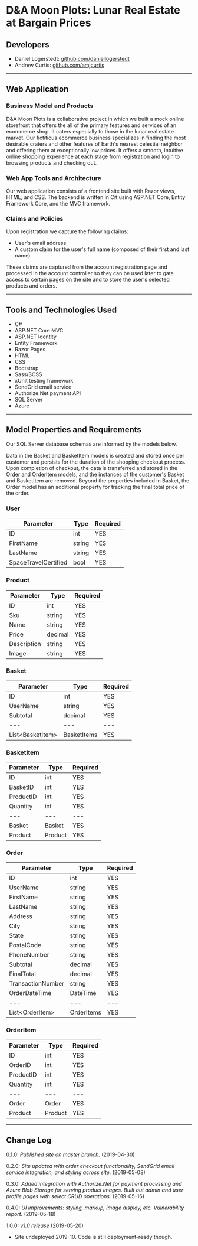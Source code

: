 # D&A Moon Plots: Lunar Real Estate at Bargain Prices

## Developers

* Daniel Logerstedt: [github.com/daniellogerstedt](https://github.com/daniellogerstedt)
* Andrew Curtis: [github.com/amjcurtis](https://github.com/amjcurtis)

---------------------------------
## Web Application

### Business Model and Products

D&A Moon Plots is a collaborative project in which we built a mock online storefront
that offers the all of the primary features and services of an ecommerce shop.
It caters especially to those in the lunar real estate market. 
Our fictitious ecommerce business specializes in finding the most desirable craters
and other features of Earth's nearest celestial neighbor and offering them at
exceptionally low prices. It offers a smooth, intuitive online shopping experience
at each stage from registration and login to browsing products and checking out. 

### Web App Tools and Architecture

Our web application consists of a frontend site built with Razor views, HTML, and CSS. The backend is written in C# using ASP.NET Core, Entity Framework Core,
and the MVC framework. 

### Claims and Policies

Upon registration we capture the following claims: 

* User's email address
* A custom claim for the user's full name (composed of their first and last name)

These claims are captured from the account registration page and processed in the account
controller so they can be used later to gate access to certain pages on the site and to
store the user's selected products and orders. 

---------------------------------

## Tools and Technologies Used

- C#
- ASP.NET Core MVC
- ASP.NET Identity
- Entity Framework
- Razor Pages
- HTML
- CSS
- Bootstrap
- Sass/SCSS
- xUnit testing framework
- SendGrid email service
- Authorize.Net payment API
- SQL Server
- Azure

---------------------------

## Model Properties and Requirements

Our SQL Server database schemas are informed by the models below. 

Data in the Basket and BasketItem models is created
and stored once per customer and persists for the duration
of the shopping checkout process. Upon completion of checkout,
the data is transferred and stored in the Order and OrderItem models,
and the instances of the customer's Basket and BasketItem are removed.
Beyond the properties included in Basket, the Order model has an additional
property for tracking the final total price of the order.

### User

| Parameter | Type | Required |
| --- | --- | --- |
| ID  | int | YES |
| FirstName | string | YES |
| LastName | string | YES |
| SpaceTravelCertified | bool | YES |

### Product

| Parameter | Type | Required |
| --- | --- | --- |
| ID  | int | YES |
| Sku | string | YES |
| Name | string | YES |
| Price | decimal | YES |
| Description | string | YES |
| Image | string | YES |

### Basket

| Parameter | Type | Required |
| --- | --- | --- |
| ID  | int | YES |
| UserName | string | YES |
| Subtotal | decimal | YES |
| --- | --- | --- |
| List\<BasketItem\> | BasketItems | YES | 

### BasketItem

| Parameter | Type | Required |
| --- | --- | --- |
| ID  | int | YES |
| BasketID | int | YES |
| ProductID | int | YES |
| Quantity | int | YES |
| --- | --- | --- |
| Basket | Basket | YES | 
| Product | Product | YES |

### Order

| Parameter | Type | Required |
| --- | --- | --- |
| ID  | int | YES |
| UserName | string | YES |
| FirstName | string | YES |
| LastName | string |  YES |
| Address | string | YES |
| City | string | YES |
| State | string | YES |
| PostalCode | string | YES |
| PhoneNumber | string | YES |
| Subtotal | decimal | YES |
| FinalTotal | decimal | YES |
|  TransactionNumber | string | YES |
| OrderDateTime| DateTime | YES |
| --- | --- | --- |
| List\<OrderItem\> | OrderItems | YES | 

### OrderItem

| Parameter | Type | Required |
| --- | --- | --- |
| ID  | int | YES |
| OrderID | int | YES |
| ProductID | int | YES |
| Quantity | int | YES |
| --- | --- | --- |
| Order | Order | YES | 
| Product | Product | YES |

---------------------------

## Change Log

0.1.0: *Published site on master branch.* (2019-04-30)

0.2.0: *Site updated with order checkout functionality, SendGrid email service integration, and styling across site.* (2019-05-08)

0.3.0: *Added integration with Authorize.Net for payment processing and Azure Blob Storage for serving product images. Built out admin and user profile pages with select CRUD operations.* (2019-05-16)

0.4.0: *UI improvements: styling, markup, image display, etc. Vulnerability report.* (2019-05-18)

1.0.0: *v1.0 release* (2019-05-20)
* Site undeployed 2019-10. Code is still deployment-ready though.
